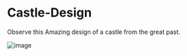 # Castle-Design
Observe this Amazing design of a castle from the great past.

![image](https://github.com/user-attachments/assets/c2ebfcc1-bf51-4e91-aef0-754ae8fe7158)
